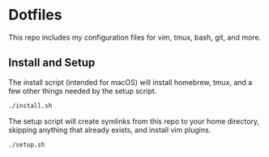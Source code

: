 # Dotfiles

This repo includes my configuration files for vim, tmux, bash, git, and more.

## Install and Setup

The install script (intended for macOS) will install homebrew, tmux, and a few other things needed by the setup script.

```sh
./install.sh
```

The setup script will create symlinks from this repo to your home directory, skipping anything that already exists, and install vim plugins.

```sh
./setup.sh
```
